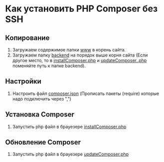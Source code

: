# Как установить PHP Composer без SSH

## Копирование
1. Загружаем содержимое папки [www](www) в корень сайта.
2. Загружаем папку [backend](backend) на порядок выше корня сайта (Если другое место, то в [installComposer.php](www/installComposer.php) и [updateComposer..php](www/updateComposer..php) поменяйте путь к папке backend).

## Настройки
1. Настроить файл [composer.json](backend/composer/composer.json) (Прописать пакеты (require) которые надо подключить через ",")

## Установка Composer
1. Запустить php файл в брауезере [installComposer.php](www/installComposer.php)

## Обновление Composer
1. Запустить php файл в брауезере [updateComposer.php](www/updateComposer.php)
